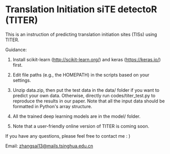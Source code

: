 # Translation Initiation siTE detectoR (TITER)
This is an instruction of predicting translation initiation sites (TISs) using TITER.

Guidance:

1. Install scikit-learn (http://scikit-learn.org/) and keras (https://keras.io/) first.

2. Edit file paths (e.g., the HOMEPATH) in the scripts based on your settings.

3. Unzip data.zip, then put the test data in the data/ folder if you want to predict your own data. Otherwise, directly run codes/titer_test.py to reproduce the results in our paper. Note that all the input data should be formatted in Python's array structure.

4. All the trained deep learning models are in the model/ folder.

5. Note that a user-friendly online version of TITER is coming soon.

If you have any questions, please feel free to contact me : )

Email: zhangsai13@mails.tsinghua.edu.cn
